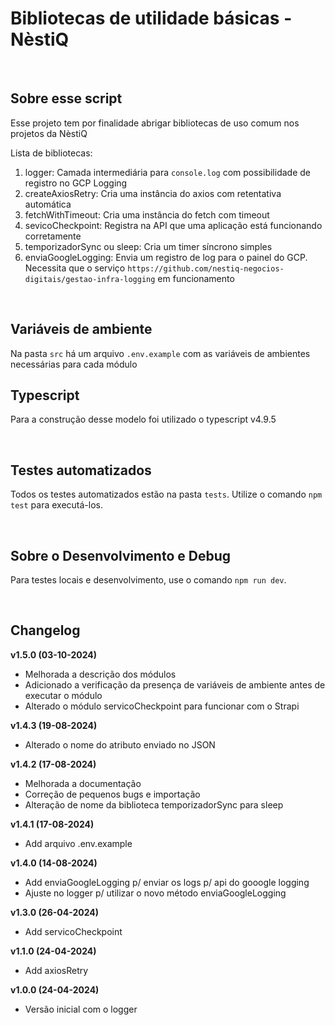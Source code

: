 # Bibliotecas de utilidade básicas - NèstiQ

<br>

## Sobre esse script

Esse projeto tem por finalidade abrigar bibliotecas de uso comum nos projetos da NèstiQ

Lista de bibliotecas:

1. logger: Camada intermediária para `console.log` com possibilidade de registro no GCP Logging
2. createAxiosRetry: Cria uma instância do axios com retentativa automática
3. fetchWithTimeout: Cria uma instância do fetch com timeout
4. sevicoCheckpoint: Registra na API que uma aplicação está funcionando corretamente
5. temporizadorSync ou sleep: Cria um timer síncrono simples
6. enviaGoogleLogging: Envia um registro de log para o painel do GCP. Necessita que o serviço `https://github.com/nestiq-negocios-digitais/gestao-infra-logging` em funcionamento

<br>

## Variáveis de ambiente

Na pasta `src` há um arquivo `.env.example` com as variáveis de ambientes necessárias para cada módulo

## Typescript

Para a construção desse modelo foi utilizado o typescript v4.9.5

<br>

## Testes automatizados

Todos os testes automatizados estão na pasta `tests`. Utilize o comando `npm test` para executá-los.

<br>  
  
## Sobre o Desenvolvimento e Debug

Para testes locais e desenvolvimento, use o comando `npm run dev`.

<br>
  
## Changelog

**v1.5.0 (03-10-2024)**

- Melhorada a descrição dos módulos
- Adicionado a verificação da presença de variáveis de ambiente antes de executar o módulo
- Alterado o módulo servicoCheckpoint para funcionar com o Strapi

**v1.4.3 (19-08-2024)**

- Alterado o nome do atributo enviado no JSON

**v1.4.2 (17-08-2024)**

- Melhorada a documentação
- Correção de pequenos bugs e importação
- Alteração de nome da biblioteca temporizadorSync para sleep

**v1.4.1 (17-08-2024)**

- Add arquivo .env.example

**v1.4.0 (14-08-2024)**

- Add enviaGoogleLogging p/ enviar os logs p/ api do gooogle logging
- Ajuste no logger p/ utilizar o novo método enviaGoogleLogging

**v1.3.0 (26-04-2024)**

- Add servicoCheckpoint

**v1.1.0 (24-04-2024)**

- Add axiosRetry

**v1.0.0 (24-04-2024)**

- Versão inicial com o logger
